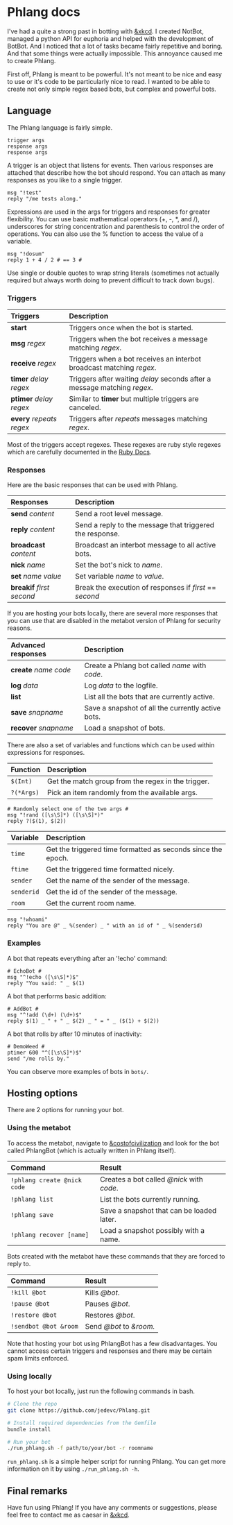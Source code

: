# Phlang docs

I've had a quite a strong past in botting with
[&xkcd](https://euphoria.io/room/xkcd). I created NotBot, managed a python API
for euphoria and helped with the development of BotBot. And I noticed that a lot
of tasks became fairly repetitive and boring. And that some things were actually
impossible. This annoyance caused me to create Phlang.

First off, Phlang is meant to be powerful. It's not meant to be nice and easy to
use or it's code to be particularly nice to read. I wanted to be able to create
not only simple regex based bots, but complex and powerful bots.

## Language

The Phlang language is fairly simple.

```
trigger args
response args
response args
```

A trigger is an object that listens for events. Then various responses
are attached that describe how the bot should respond. You can attach as many
responses as you like to a single trigger.

```
msg "!test"
reply "/me tests along."
```

Expressions are used in the args for triggers and responses for greater
flexibility. You can use basic mathematical operators (+, -, \*, and /),
underscores for string concentration and parenthesis to control the order of
operations. You can also use the % function to access the value of a variable.

```
msg "!dosum"
reply 1 + 4 / 2 # == 3 #
```

Use single or double quotes to wrap string literals (sometimes not actually
required but always worth doing to prevent difficult to track down bugs).

### Triggers

| Triggers                    | Description                                                              |
| :-------------------------- | :----------------------------------------------------------------------- |
| __start__                   | Triggers once when the bot is started.                                   |
| __msg__ _regex_             | Triggers when the bot receives a message matching _regex_.               |
| __receive__ _regex_         | Triggers when a bot receives an interbot broadcast matching _regex_.     |
| __timer__ _delay_ _regex_   | Triggers after waiting _delay_ seconds after a message matching _regex_. |
| __ptimer__ _delay_ _regex_  | Similar to __timer__ but multiple triggers are canceled.                 |
| __every__ _repeats_ _regex_ | Triggers after _repeats_ messages matching _regex_.                      |

Most of the triggers accept regexes. These regexes are ruby style regexes which
are carefully documented in the [Ruby Docs](http://ruby-doc.org/core/Regexp.html).

### Responses

Here are the basic responses that can be used with Phlang.

| Responses                    | Description                                              |
| :--------------------------- | :------------------------------------------------------- |
| __send__ _content_           | Send a root level message.                               |
| __reply__ _content_          | Send a reply to the message that triggered the response. |
| __broadcast__ _content_      | Broadcast an interbot message to all active bots.        |
| __nick__ _name_              | Set the bot's nick to _name_.                            |
| __set__ _name_ _value_       | Set variable _name_ to _value_.                          |
| __breakif__ _first_ _second_ | Break the execution of responses if _first_ == _second_  |

If you are hosting your bots locally, there are several more responses that you
can use that are disabled in the metabot version of Phlang for security reasons.

| Advanced responses       | Description                                       |
| :----------------------- | :------------------------------------------------ |
| __create__ _name_ _code_ | Create a Phlang bot called _name_ with _code_.    |
| __log__ _data_           | Log _data_ to the logfile.                        |
| __list__                 | List all the bots that are currently active.      |
| __save__ _snapname_      | Save a snapshot of all the currently active bots. |
| __recover__ _snapname_   | Load a snapshot of bots.                          |

There are also a set of variables and functions which can be used within
expressions for responses.

| Function       | Description                                        |
| :------------- | :------------------------------------------------- |
| ```$(Int)```   | Get the match group from the regex in the trigger. |
| ```?(*Args)``` | Pick an item randomly from the available args.     |

```
# Randomly select one of the two args #
msg "!rand ([\s\S]*) ([\s\S]*)"
reply ?($(1), $(2))
```

| Variable       | Description                                                  |
| :------------- | :----------------------------------------------------------- |
| ```time```     | Get the triggered time formatted as seconds since the epoch. |
| ```ftime```    | Get the triggered time formatted nicely.                     |
| ```sender```   | Get the name of the sender of the message.                   |
| ```senderid``` | Get the id of the sender of the message.                     |
| ```room```     | Get the current room name.                                   |

```
msg "!whoami"
reply "You are @" _ %(sender) _ " with an id of " _ %(senderid)
```

### Examples

A bot that repeats everything after an '!echo' command:
```
# EchoBot #
msg "^!echo ([\s\S]*)$"
reply "You said: " _ $(1)
```

A bot that performs basic addition:
```
# AddBot #
msg "^!add (\d+) (\d+)$"
reply $(1) _ " + " _ $(2) _ " = " _ ($(1) + $(2))
```

A bot that rolls by after 10 minutes of inactivity:
```
# DemoWeed #
ptimer 600 "^([\s\S]*)$"
send "/me rolls by."
```

You can observe more examples of bots in ```bots/```.

## Hosting options

There are 2 options for running your bot.

### Using the metabot

To access the metabot, navigate to
[&costofcivilization](euphoria.io/room/costofcivilization) and look for the bot
called PhlangBot (which is actually written in Phlang itself).

| Command                         | Result                                    |
| :------------------------------ | :---------------------------------------- |
| ```!phlang create @nick code``` | Creates a bot called _@nick_ with _code_. |
| ```!phlang list```              | List the bots currently running.          |
| ```!phlang save```              | Save a snapshot that can be loaded later. |
| ```!phlang recover [name]```    | Load a snapshot possibly with a name.     |

Bots created with the metabot have these commands that they are forced to reply
to.

| Command                         | Result                                    |
| :------------------------------ | :---------------------------------------- |
| ```!kill @bot```                | Kills _@bot_.                             |
| ```!pause @bot```               | Pauses _@bot_.                            |
| ```!restore @bot```             | Restores _@bot_.                          |
| ```!sendbot @bot &room```       | Send _@bot_ to _&room._                   |

Note that hosting your bot using PhlangBot has a few disadvantages. You cannot
access certain triggers and responses and there may be certain spam limits
enforced.

### Using locally

To host your bot locally, just run the following commands in bash.

```bash
# Clone the repo
git clone https://github.com/jedevc/Phlang.git

# Install required dependencies from the Gemfile
bundle install

# Run your bot
./run_phlang.sh -f path/to/your/bot -r roomname
```

```run_phlang.sh``` is a simple helper script for running Phlang. You can get
more information on it by using ```./run_phlang.sh -h```.

## Final remarks

Have fun using Phlang! If you have any comments or suggestions, please feel free
to contact me as caesar in [&xkcd](euphoria.io/room/xkcd).
